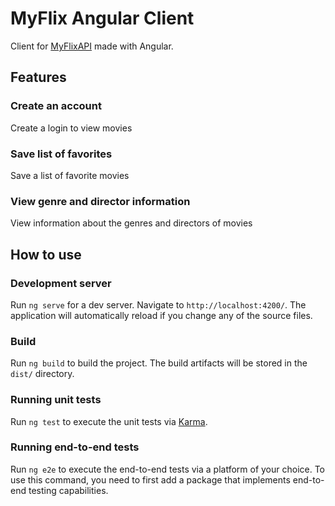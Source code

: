 # MyFlix Angular Client

Client for [MyFlixAPI](https://github.com/c0decel/movie-api) made with Angular.

## Features

### Create an account

Create a login to view movies

### Save list of favorites

Save a list of favorite movies

### View genre and director information

View information about the genres and directors of movies

## How to use

### Development server

Run `ng serve` for a dev server. Navigate to `http://localhost:4200/`. The application will automatically reload if you change any of the source files.

### Build

Run `ng build` to build the project. The build artifacts will be stored in the `dist/` directory.

### Running unit tests

Run `ng test` to execute the unit tests via [Karma](https://karma-runner.github.io).

### Running end-to-end tests

Run `ng e2e` to execute the end-to-end tests via a platform of your choice. To use this command, you need to first add a package that implements end-to-end testing capabilities.